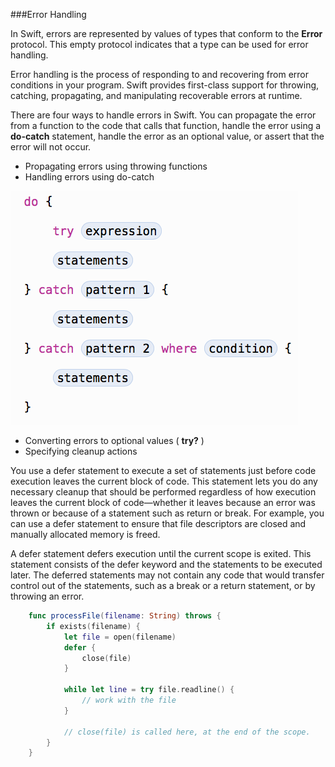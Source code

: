 ###Error Handling

In Swift, errors are represented by values of types that conform to the **Error** protocol. This empty protocol indicates that a type can be used for error handling.

Error handling is the process of responding to and recovering from error conditions in your program. Swift provides first-class support for throwing, catching, propagating, and manipulating recoverable errors at runtime.

There are four ways to handle errors in Swift. You can propagate the error from a function to the code that calls that function, handle the error using a **do-catch** statement, handle the error as an optional value, or assert that the error will not occur.

* Propagating errors using throwing functions
* Handling errors using do-catch

![Do Catch](../images/do_catch.png "Do Catch")

* Converting errors to optional values ( **try?** )
* Specifying cleanup actions

You use a defer statement to execute a set of statements just before code execution leaves the current block of code. This statement lets you do any necessary cleanup that should be performed regardless of how execution leaves the current block of code—whether it leaves because an error was thrown or because of a statement such as return or break. For example, you can use a defer statement to ensure that file descriptors are closed and manually allocated memory is freed.

A defer statement defers execution until the current scope is exited. This statement consists of the defer keyword and the statements to be executed later. The deferred statements may not contain any code that would transfer control out of the statements, such as a break or a return statement, or by throwing an error. 

```swift
	func processFile(filename: String) throws {
		if exists(filename) {
			let file = open(filename)
			defer {
				close(file)
			}

			while let line = try file.readline() {
				// work with the file
			}

			// close(file) is called here, at the end of the scope.
		}
	}	
```

